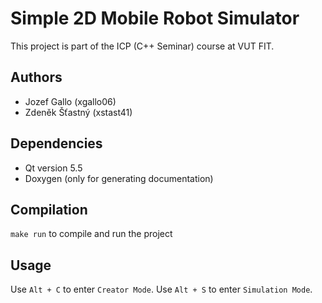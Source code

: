 # Simple 2D Mobile Robot Simulator
This project is part of the ICP (C++ Seminar) course at VUT FIT.

## Authors
- Jozef Gallo (xgallo06)
- Zdeněk Šťastný (xstast41)

## Dependencies
- Qt version 5.5 
- Doxygen (only for generating documentation)

## Compilation
`make run` to compile and run the project

## Usage
Use `Alt + C` to enter `Creator Mode`.
Use `Alt + S` to enter `Simulation Mode`.
